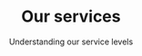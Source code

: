 ---
layout: partners/our-services
permalink: /partners/our-services/
title: >-
    Our services
subtitle: >-
    ## Understanding our service levels
subsection: >-
    Login.gov provides two service levels for partners: authentication and identity verification. Login.gov leverages the <a href="https://pages.nist.gov/800-63-3/" class="external-link">NIST 800-63-3 Digital Identity Guidelines</a> for Identity Assurance Level (IAL) and Authenticator Assurance Level (AAL). Login.gov allows you to configure your IAL and AAL depending on the needs of your application.
self_identity_auth: >-
    ### Self-asserted identity and authentication (IAL1/AAL2)


    Basic authentication accounts (IAL1) requires users to create a secure account using an email address and a password.


    Login.gov also requires multi-factor authentication (MFA) as an additional security measure, such as an SMS/Text code, authentication app, physical security key, PIV/CAC card or backup code, which corresponds to NIST’s AAL2 or higher.
verified_identity_auth: >-
    ### Verified identity and authentication (AAL2)


    For this service level, users create an IAL1 account (email, password and MFA) and then go a step further to prove their identity.


    Login.gov asks the user to provide the following PII: their state-issued identification card (ID), Social Security Number (SSN), current address, and optionally a phone number to confirm home address. Login.gov’s proofing process is based on the IAL2 specifications but does not fully conform to the requirements—specifically biometrics and liveness check.
multilingual_support: >-
    ### Multilingual support for your end-users


    Login.gov provides customer support through our contact center services in English, Spanish and French from 8am-8pm Monday through Friday, excluding federal holidays. Most inquiries are received from the Login.gov contact form and answered by email within 2 business days.


    For more complex issues, our agents are available to answer telephone calls as well.  Any needed services outside these hours are addressed on a case by case basis depending on partner needs.


    We also provide information to partner agency help desks and support teams to help end-users who may contact the agency with questions.
technical_support: >-
    ### Technical support for your agency


    Login.gov provides technical support for successful deployment of your integration. Our integration engineers can answer technical questions about our product, provide guidance on best practices for implementation, and facilitate the launch of your integration to production in weeks, not months.


    We also have a dedicated Slack channel for questions in real time. Additionally, we provide all partners with our step-by-step developer documents at <a href="https://developers.login.gov/" class="external-link">developers.login.gov</a>
benefits: >-
    ## Benefits of partnering with Login.gov
benefit1: >-
    We are committed to [user privacy and security](/policy){:class="external-link"}
benefit2: >-
    Secure two-factor authentication (2FA) backed by a [FedRAMP](https://www.fedramp.gov/){:class="external-link"} Moderate ATO
benefit3: >-
    Enhanced fraud detection and monitoring
benefit4: >-
    Transform your customer experience and reduce costs while providing a modern, frictionless, and compliant foundation to build digital government services
resources: >-
    ## Resources included with our services
---